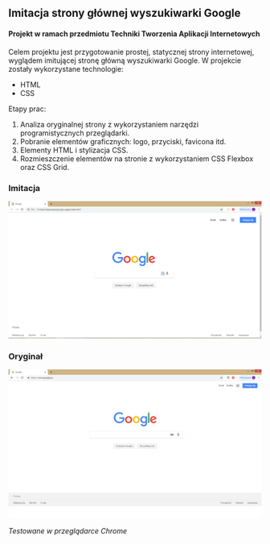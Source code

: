## Imitacja strony głównej wyszukiwarki Google
#### Projekt w ramach przedmiotu **Techniki Tworzenia Aplikacji Internetowych** 

Celem projektu jest przygotowanie prostej, statycznej strony internetowej, wyglądem imitującej stronę główną wyszukiwarki Google.
W projekcie zostały wykorzystane technologie:

- HTML
- CSS

Etapy prac:

1. Analiza oryginalnej strony z wykorzystaniem narzędzi programistycznych przeglądarki.
2. Pobranie elementów graficznych: logo, przyciski, favicona itd.
3. Elementy HTML i stylizacja CSS.
4. Rozmieszczenie elementów na stronie z wykorzystaniem CSS Flexbox oraz CSS Grid.

### Imitacja

![Imitacja](copy.png)


### Oryginał
![Oryginał](original.png)


*Testowane w przeglądarce Chrome*
